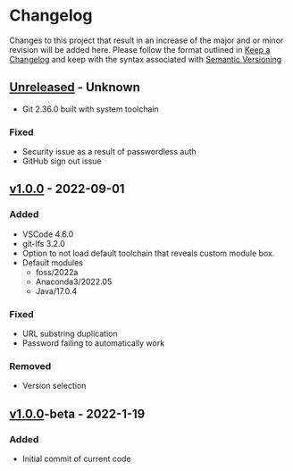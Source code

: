 # Changelog
Changes to this project that result in an increase of the major and or minor revision will be added here. Please follow the format outlined in [Keep a Changelog](http://keepachangelog.com/en/1.0.0/) and keep with the syntax associated with [Semantic Versioning](https://semver.org/)

## [Unreleased] - Unknown
- Git 2.36.0 built with system toolchain
### Fixed
- Security issue as a result of passwordless auth
- GitHub sign out issue

## [v1.0.0] - 2022-09-01
### Added
- VSCode 4.6.0
- git-lfs 3.2.0
- Option to not load default toolchain that reveals custom module box.
- Default modules
    - foss/2022a
    - Anaconda3/2022.05
    - Java/17.0.4
### Fixed
- URL substring duplication
- Password failing to automatically work
### Removed
- Version selection

## [v1.0.0]-beta - 2022-1-19
### Added
- Initial commit of current code

[Unreleased]: https://github.com/UCO-HPC/buddy_code-server/compare/v1.0.0...devel
[v1.0.0]: https://github.com/UCO-HPC/buddy_code-server/compare/v1.0.0-beta...v1.0.0
[v1.0.0-beta]: https://github.com/UCO-HPC/buddy_code-server/releases/tag/v1.0.0-beta
